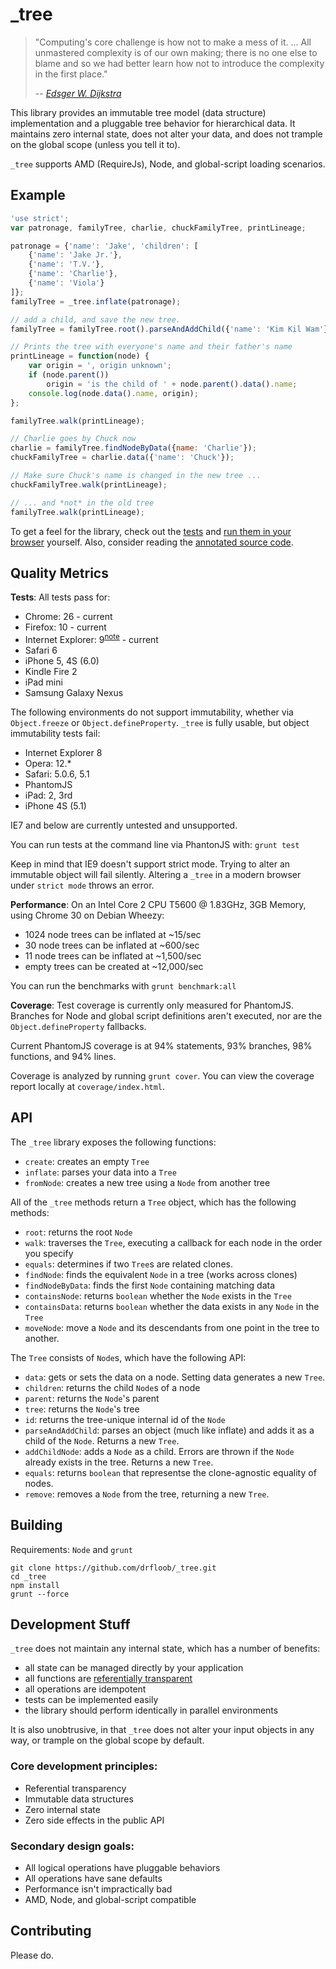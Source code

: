 # _tree

> "Computing's core challenge is how not to make a mess of it. ... All
> unmastered complexity is of our own making; there is no one else to
> blame and so we had better learn how not to introduce the complexity
> in the first place."
> 
> -- <cite>[Edsger W. Dijkstra][EWD1243]</cite>

This library provides an immutable tree model (data structure)
implementation and a pluggable tree behavior for hierarchical data. It
maintains zero internal state, does not alter your data, and does not
trample on the global scope (unless you tell it to).

`_tree` supports AMD (RequireJs), Node, and global-script loading
scenarios.

## Example

```javascript
'use strict';
var patronage, familyTree, charlie, chuckFamilyTree, printLineage;

patronage = {'name': 'Jake', 'children': [
    {'name': 'Jake Jr.'},
    {'name': 'T.V.'},
    {'name': 'Charlie'},
    {'name': 'Viola'}
]};
familyTree = _tree.inflate(patronage);

// add a child, and save the new tree.
familyTree = familyTree.root().parseAndAddChild({'name': 'Kim Kil Wam'});

// Prints the tree with everyone's name and their father's name
printLineage = function(node) {
    var origin = ', origin unknown';
    if (node.parent())
        origin = 'is the child of ' + node.parent().data().name;
    console.log(node.data().name, origin);
};

familyTree.walk(printLineage);

// Charlie goes by Chuck now
charlie = familyTree.findNodeByData({name: 'Charlie'});
chuckFamilyTree = charlie.data({'name': 'Chuck'});

// Make sure Chuck's name is changed in the new tree ...
chuckFamilyTree.walk(printLineage);

// ... and *not* in the old tree
familyTree.walk(printLineage);

```

To get a feel for the library, check out the
[tests](https://github.com/drfloob/_tree/tree/master/test) and
[run them in your browser](http://tree.drfloob.com/_SpecRunner.html)
yourself. Also, consider reading the
[annotated source code](http://tree.drfloob.com/docs/_tree.html).


## Quality Metrics



**Tests**: All tests pass for:

 * Chrome: 26 - current
 * Firefox: 10 - current
 * Internet Explorer: 9<sup>[note](#note-strict-mode)</sup> - current
 * Safari 6
 * iPhone 5, 4S (6.0)
 * Kindle Fire 2
 * iPad mini
 * Samsung Galaxy Nexus

The following environments do not support immutability, whether via
`Object.freeze` or `Object.defineProperty`. `_tree` is fully usable,
but object immutability tests fail:

 * Internet Explorer 8
 * Opera: 12.*
 * Safari: 5.0.6, 5.1
 * PhantomJS
 * iPad: 2, 3rd
 * iPhone 4S (5.1)

IE7 and below are currently untested and unsupported. 

You can run tests at the command line via PhantonJS with: `grunt test`

<a name="note-strict-mode"></a> 

Keep in mind that IE9 doesn't support strict mode. Trying to alter an
immutable object will fail silently. Altering a `_tree` in a modern
browser under `strict mode` throws an error.



**Performance**: On an Intel Core 2 CPU T5600 @ 1.83GHz, 3GB Memory,
  using Chrome 30 on Debian Wheezy:

 * 1024 node trees can be inflated at ~15/sec
 * 30 node trees can be inflated at ~600/sec
 * 11 node trees can be inflated at ~1,500/sec
 * empty trees can be created at ~12,000/sec

You can run the benchmarks with `grunt benchmark:all`



**Coverage**: Test coverage is currently only measured for
PhantomJS. Branches for Node and global script definitions aren't
executed, nor are the `Object.defineProperty` fallbacks.

Current PhantomJS coverage is at 94% statements, 93% branches, 98%
functions, and 94% lines.

Coverage is analyzed by running `grunt cover`. You can view the
coverage report locally at `coverage/index.html`.




## API

The `_tree` library exposes the following functions:

 * `create`: creates an empty `Tree`
 * `inflate`: parses your data into a `Tree`
 * `fromNode`: creates a new tree using a `Node` from another tree

All of the `_tree` methods return a `Tree` object, which has the
following methods: 

 * `root`: returns the root `Node`
 * `walk`: traverses the `Tree`, executing a callback for each node in
   the order you specify
 * `equals`: determines if two `Tree`s are related clones.
 * `findNode`: finds the equivalent `Node` in a tree (works across
   clones)
 * `findNodeByData`: finds the first `Node` containing matching data
 * `containsNode`: returns `boolean` whether the `Node` exists in the
   `Tree`
 * `containsData`: returns `boolean` whether the data exists in any
   `Node` in the `Tree`
 * `moveNode`: move a `Node` and its descendants from one point in the
   tree to another.
 
The `Tree` consists of `Node`s, which have the following API:
 
 * `data`: gets or sets the data on a node. Setting data generates a new `Tree`.
 * `children`: returns the child `Node`s of a node
 * `parent`: returns the `Node`'s parent
 * `tree`: returns the `Node`'s tree
 * `id`: returns the tree-unique internal id of the `Node`
 * `parseAndAddChild`: parses an object (much like inflate) and adds
   it as a child of the `Node`. Returns a new `Tree`.
 * `addChildNode`: adds a `Node` as a child. Errors are thrown if the
   `Node` already exists in the tree. Returns a new `Tree`.
 * `equals`: returns `boolean` that representse the clone-agnostic
   equality of nodes.
 * `remove`: removes a `Node` from the tree, returning a new `Tree`.



## Building

Requirements: `Node` and `grunt`

```
git clone https://github.com/drfloob/_tree.git
cd _tree
npm install
grunt --force
```



## Development Stuff

`_tree` does not maintain any internal state, which has a number of
benefits:

 * all state can be managed directly by your application
 * all functions are [referentially transparent][REFTRAN]
 * all operations are idempotent
 * tests can be implemented easily
 * the library should perform identically in parallel environments

It is also unobtrusive, in that `_tree` does not alter your input
objects in any way, or trample on the global scope by default.

### Core development principles:

 * Referential transparency
 * Immutable data structures
 * Zero internal state
 * Zero side effects in the public API

### Secondary design goals:

 * All logical operations have pluggable behaviors
 * All operations have sane defaults
 * Performance isn't impractically bad
 * AMD, Node, and global-script compatible





## Contributing

Please do.



[EWD1243]: http://www.cs.utexas.edu/users/EWD/transcriptions/EWD12xx/EWD1243.html
[REFTRAN]: https://en.wikipedia.org/wiki/Referential_transparency_(computer_science)
[_]: http://underscorejs.org/
[docco]: http://jashkenas.github.io/docco/
